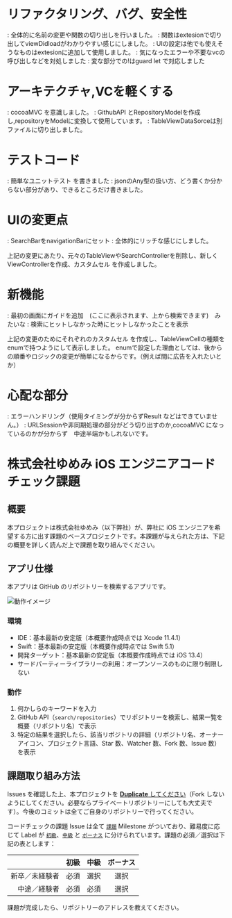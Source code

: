 # リファクタリング、バグ、安全性
: 全体的に名前の変更や関数の切り出しを行いました。
: 関数はextesionで切り出してviewDidloadがわかりやすい感じにしました。
: UIの設定は他でも使えそうなものはextesionに追加して使用しました。
: 気になったエラーや不要なvcの呼び出しなどを対処しました
: 変な部分での!はguard let で対応しました


# アーキテクチャ,VCを軽くする
: cocoaMVC を意識しました。
: GithubAPI とRepositoryModelを作成し,repositoryをModelに変換して使用しています。
: TableViewDataSorceは別ファイルに切り出しました。


# テストコード
: 簡単なユニットテスト を書きました
: jsonのAny型の扱い方、どう書くか分からない部分があり、できるところだけ書きました。

# UIの変更点
: SearchBarをnavigationBarにセット
: 全体的にリッチな感じにしました。

上記の変更にあたり、元々のTableViewやSearchControllerを削除し、新しくViewControllerを作成、カスタムセル を作成しました。

# 新機能
: 最初の画面にガイドを追加　(ここに表示されます、上から検索できます)　みたいな
: 検索にヒットしなかった時にヒットしなかったことを表示

上記の変更のためにそれぞれのカスタムセル を作成し、TableViewCellの種類をenumで持つようにして表示しました。
enumで設定した理由としては、後からの順番やロジックの変更が簡単になるからです。（例えば間に広告を入れたいとか）


# 心配な部分
: エラーハンドリング（使用タイミングが分からずResult などはできていません。）
: URLSessionや非同期処理の部分がどう切り出すのか,cocoaMVC になっているのかが分からず　中途半端かもしれないです。










# 株式会社ゆめみ iOS エンジニアコードチェック課題

## 概要

本プロジェクトは株式会社ゆめみ（以下弊社）が、弊社に iOS エンジニアを希望する方に出す課題のベースプロジェクトです。本課題が与えられた方は、下記の概要を詳しく読んだ上で課題を取り組んでください。

## アプリ仕様

本アプリは GitHub のリポジトリーを検索するアプリです。

![動作イメージ](README_Images/app.gif)

### 環境

- IDE：基本最新の安定版（本概要作成時点では Xcode 11.4.1）
- Swift：基本最新の安定版（本概要作成時点では Swift 5.1）
- 開発ターゲット：基本最新の安定版（本概要作成時点では iOS 13.4）
- サードパーティーライブラリーの利用：オープンソースのものに限り制限しない

### 動作

1. 何かしらのキーワードを入力
2. GitHub API（`search/repositories`）でリポジトリーを検索し、結果一覧を概要（リポジトリ名）で表示
3. 特定の結果を選択したら、該当リポジトリの詳細（リポジトリ名、オーナーアイコン、プロジェクト言語、Star 数、Watcher 数、Fork 数、Issue 数）を表示

## 課題取り組み方法

Issues を確認した上、本プロジェクトを [**Duplicate** してください](https://help.github.com/en/github/creating-cloning-and-archiving-repositories/duplicating-a-repository)（Fork しないようにしてください。必要ならプライベートリポジトリーにしても大丈夫です）。今後のコミットは全てご自身のリポジトリーで行ってください。

コードチェックの課題 Issue は全て [`課題`](https://github.com/yumemi/ios-engineer-codecheck/milestone/1) Milestone がついており、難易度に応じて Label が [`初級`](https://github.com/yumemi/ios-engineer-codecheck/issues?q=is%3Aopen+is%3Aissue+label%3A初級+milestone%3A課題)、[`中級`](https://github.com/yumemi/ios-engineer-codecheck/issues?q=is%3Aopen+is%3Aissue+label%3A中級+milestone%3A課題+) と [`ボーナス`](https://github.com/yumemi/ios-engineer-codecheck/issues?q=is%3Aopen+is%3Aissue+label%3Aボーナス+milestone%3A課題+) に分けられています。課題の必須／選択は下記の表とします：

|   | 初級 | 中級 | ボーナス
|--:|:--:|:--:|:--:|
| 新卒／未経験者 | 必須 | 選択 | 選択 |
| 中途／経験者 | 必須 | 必須 | 選択 |

課題が完成したら、リポジトリーのアドレスを教えてください。
